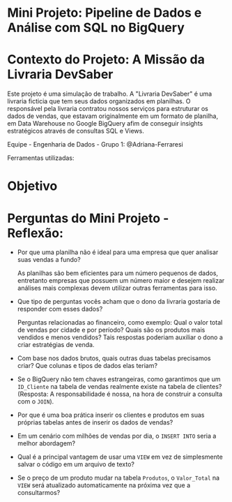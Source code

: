 # Mini Projeto: Pipeline de Dados e Análise com SQL no BigQuery

# Contexto do Projeto: A Missão da Livraria DevSaber
Este projeto é uma simulação de trabalho. A "Livraria DevSaber" é uma livraria ficticia que tem seus dados organizados em planilhas. O responsável pela livraria contratou nossos serviços para estruturar os dados de vendas, que estavam originalmente em um formato de planilha, em Data Warehouse no Google BigQuery afim de conseguir insights estratégicos através de consultas SQL e Views.

Equipe - Engenharia de Dados - Grupo 1: 
@Adriana-Ferraresi


Ferramentas utilizadas:


# Objetivo

# Perguntas do Mini Projeto - Reflexão:
- Por que uma planilha não é ideal para uma empresa que quer analisar suas vendas a fundo?

  As planilhas são bem eficientes para um número pequenos de dados, entretanto empresas que possuem um número maior e desejem realizar análises mais complexas devem utilizar outras ferramentas para isso.

  
- Que tipo de perguntas vocês acham que o dono da livraria gostaria de responder com esses dados?

  Perguntas relacionadas ao financeiro, como exemplo: Qual o valor total de vendas por cidade e por período? Quais são os produtos mais vendidos e menos vendidos? Tais respostas poderiam auxiliar o dono a criar estratégias de venda.

   
- Com base nos dados brutos, quais outras duas tabelas precisamos criar? Que colunas e tipos de dados elas teriam?
- Se o BigQuery não tem chaves estrangeiras, como garantimos que um `ID_Cliente` na tabela de vendas realmente existe na tabela de clientes? (Resposta: A responsabilidade é nossa, na hora de construir a consulta com o `JOIN`).
- Por que é uma boa prática inserir os clientes e produtos em suas próprias tabelas antes de inserir os dados de vendas?
- Em um cenário com milhões de vendas por dia, o `INSERT INTO` seria a melhor abordagem?
- Qual é a principal vantagem de usar uma `VIEW` em vez de simplesmente salvar o código em um arquivo de texto?
- Se o preço de um produto mudar na tabela `Produtos`, o `Valor_Total` na `VIEW` será atualizado automaticamente na próxima vez que a consultarmos?

